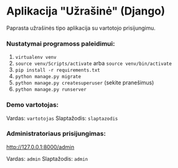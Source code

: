 # Aplikacija "Užrašinė" (Django)

Paprasta užrašinės tipo aplikacija su vartotojo prisijungimu.


### Nustatymai programoss paleidimui:

1. `virtualenv venv`
1. `source venv/Scripts/activate` arba `source venv/bin/activate`
1. `pip install -r requirements.txt`
1. `python manage.py migrate`
1. `python manage.py createsuperuser` (sekite pranešimus)
1. `python manage.py runserver `

### Demo vartotojas:
Vardas: `vartotojas`
Slaptažodis: `slaptazodis`

### Administratoriaus prisijungimas:

http://127.0.0.1:8000/admin

Vardas: `admin`
Slaptažodis: `admin`


